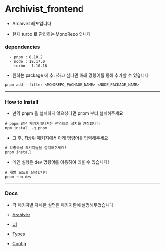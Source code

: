 
# Archivist_frontend

- Archivist 레포입니다


- 현재 turbo 로 관리하는 MonoRepo 입니다



### dependencies
````
  - pnpm : 8.10.2
  - node : 18.17.0
  - turbo : 1.10.16
````

- 원하는 package 에 추가하고 싶다면 아래 명령어를 통해 추가할 수 있습니다
````shell
pnpm add --filter <MONOREPO_PACHAGE_NAME> <NODE_PACKAGE_NAME>
````

---

### How to Install

- 만약 pnpm 을 설치하지 않으셨다면 pnpm 부터 설치해주세요

````shell
# pnpm 같은 패키지매니져는 전역으로 설치를 권장합니다
npm install -g pnpm
````

- 그 후, 최상위 패키지에서 아래 명령어를 입력해주세요

````shell
# 각종속성 패키지들을 설치해주세요!
pnpm install
````

- 메인 실행은 dev 명령어를 이용하여 띄울 수 있습니다!

````shell
# 개발 모드로 실행합니다
pnpm run dev
````

---

### Docs

- 각 패키지별 자세한 설명은 패키지란에 설명해두었습니다


- [ Archivist ]( apps/web/README.md )
- [ UI ]( packages/ui/README.md )
- [ Types ]( packages/types/README.md )
- [ Config ]( packages/config/README.md )
